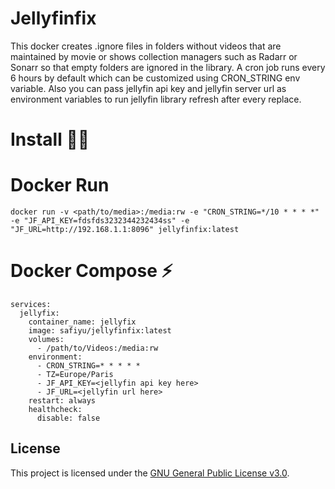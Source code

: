 # Jellyfinfix

This docker creates .ignore files in folders without videos that are maintained by movie or shows collection managers such as Radarr or Sonarr so that empty folders are ignored in the library.
A cron job runs every 6 hours by default which can be customized using CRON_STRING env variable. Also you can pass jellyfin api key and jellyfin server url as environment variables to run jellyfin library refresh after every replace.

# Install 👩‍💻

# Docker Run
```
docker run -v <path/to/media>:/media:rw -e "CRON_STRING=*/10 * * * *" -e "JF_API_KEY=fdsfds3232344232434ss" -e "JF_URL=http://192.168.1.1:8096⁠" jellyfinfix:latest
```

# Docker Compose ⚡️
```
services:
  jellyfix:
    container_name: jellyfix
    image: safiyu/jellyfinfix:latest
    volumes:
      - /path/to/Videos:/media:rw
    environment:
      - CRON_STRING=* * * * *
      - TZ=Europe/Paris
      - JF_API_KEY=<jellyfin api key here>
      - JF_URL=<jellyfin url here>
    restart: always
    healthcheck:
      disable: false
```
## License

This project is licensed under the [GNU General Public License v3.0](LICENSE).

